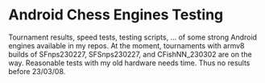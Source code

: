 # Android Chess Engines Testing
Tournament results, speed tests, testing scripts, ... of some strong Android engines available in my repos. 
At the moment, tournaments with armv8 builds of SFnps230227, SFSnps230227, and CFishNN_230302 are on the way. 
Reasonable tests with my old hardware needs time. Thus no results before 23/03/08.
